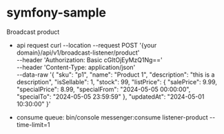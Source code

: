 # symfony-sample
Broadcast product

- api request
curl --location --request POST '{your domain}/api/v1/broadcast-listener/product' \
--header 'Authorization: Basic cGltOjEyMzQ1Ng==' \
--header 'Content-Type: application/json' \
--data-raw '{
"sku": "p1",
"name": "Product 1",
"description": "this is a description",
"isSellable": 1,
"stock": 99,
"listPrice": {
"salePrice": 9.99,
"specialPrice": 8.99,
"specialFrom": "2024-05-05 00:00:00",
"specialTo": "2024-05-05 23:59:59"
},
"updatedAt": "2024-05-01 10:30:00"
}'

- consume queue:
bin/console messenger:consume listener-product --time-limit=1